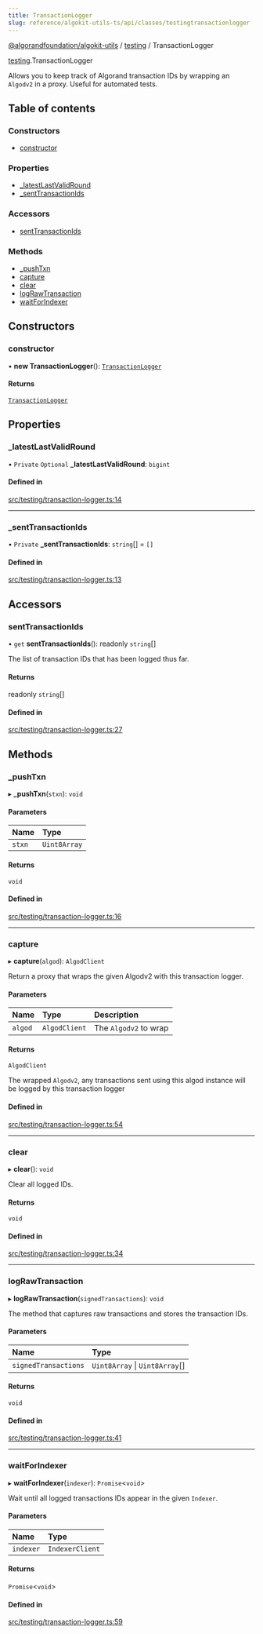 ```yaml
---
title: TransactionLogger
slug: reference/algokit-utils-ts/api/classes/testingtransactionlogger
---
```


[@algorandfoundation/algokit-utils](/reference/algokit-utils-ts/api/overview) / [testing](/reference/algokit-utils-ts/api/modules/testing/) / TransactionLogger

[testing](/reference/algokit-utils-ts/api/modules/testing/).TransactionLogger

Allows you to keep track of Algorand transaction IDs by wrapping an `Algodv2` in a proxy.
Useful for automated tests.

## Table of contents

### Constructors

- [constructor](#constructor)

### Properties

- [\_latestLastValidRound](#_latestlastvalidround)
- [\_sentTransactionIds](#_senttransactionids)

### Accessors

- [sentTransactionIds](#senttransactionids)

### Methods

- [\_pushTxn](#_pushtxn)
- [capture](#capture)
- [clear](#clear)
- [logRawTransaction](#lograwtransaction)
- [waitForIndexer](#waitforindexer)

## Constructors

### constructor

• **new TransactionLogger**(): [`TransactionLogger`](/reference/algokit-utils-ts/api/classes/testingtransactionlogger/)

#### Returns

[`TransactionLogger`](/reference/algokit-utils-ts/api/classes/testingtransactionlogger/)

## Properties

### \_latestLastValidRound

• `Private` `Optional` **\_latestLastValidRound**: `bigint`

#### Defined in

[src/testing/transaction-logger.ts:14](https://github.com/algorandfoundation/algokit-utils-ts/blob/main/src/testing/transaction-logger.ts#L14)

---

### \_sentTransactionIds

• `Private` **\_sentTransactionIds**: `string`[] = `[]`

#### Defined in

[src/testing/transaction-logger.ts:13](https://github.com/algorandfoundation/algokit-utils-ts/blob/main/src/testing/transaction-logger.ts#L13)

## Accessors

### sentTransactionIds

• `get` **sentTransactionIds**(): readonly `string`[]

The list of transaction IDs that has been logged thus far.

#### Returns

readonly `string`[]

#### Defined in

[src/testing/transaction-logger.ts:27](https://github.com/algorandfoundation/algokit-utils-ts/blob/main/src/testing/transaction-logger.ts#L27)

## Methods

### \_pushTxn

▸ **\_pushTxn**(`stxn`): `void`

#### Parameters

| Name   | Type         |
| :----- | :----------- |
| `stxn` | `Uint8Array` |

#### Returns

`void`

#### Defined in

[src/testing/transaction-logger.ts:16](https://github.com/algorandfoundation/algokit-utils-ts/blob/main/src/testing/transaction-logger.ts#L16)

---

### capture

▸ **capture**(`algod`): `AlgodClient`

Return a proxy that wraps the given Algodv2 with this transaction logger.

#### Parameters

| Name    | Type          | Description           |
| :------ | :------------ | :-------------------- |
| `algod` | `AlgodClient` | The `Algodv2` to wrap |

#### Returns

`AlgodClient`

The wrapped `Algodv2`, any transactions sent using this algod instance will be logged by this transaction logger

#### Defined in

[src/testing/transaction-logger.ts:54](https://github.com/algorandfoundation/algokit-utils-ts/blob/main/src/testing/transaction-logger.ts#L54)

---

### clear

▸ **clear**(): `void`

Clear all logged IDs.

#### Returns

`void`

#### Defined in

[src/testing/transaction-logger.ts:34](https://github.com/algorandfoundation/algokit-utils-ts/blob/main/src/testing/transaction-logger.ts#L34)

---

### logRawTransaction

▸ **logRawTransaction**(`signedTransactions`): `void`

The method that captures raw transactions and stores the transaction IDs.

#### Parameters

| Name                 | Type                           |
| :------------------- | :----------------------------- |
| `signedTransactions` | `Uint8Array` \| `Uint8Array`[] |

#### Returns

`void`

#### Defined in

[src/testing/transaction-logger.ts:41](https://github.com/algorandfoundation/algokit-utils-ts/blob/main/src/testing/transaction-logger.ts#L41)

---

### waitForIndexer

▸ **waitForIndexer**(`indexer`): `Promise`\<`void`\>

Wait until all logged transactions IDs appear in the given `Indexer`.

#### Parameters

| Name      | Type            |
| :-------- | :-------------- |
| `indexer` | `IndexerClient` |

#### Returns

`Promise`\<`void`\>

#### Defined in

[src/testing/transaction-logger.ts:59](https://github.com/algorandfoundation/algokit-utils-ts/blob/main/src/testing/transaction-logger.ts#L59)
